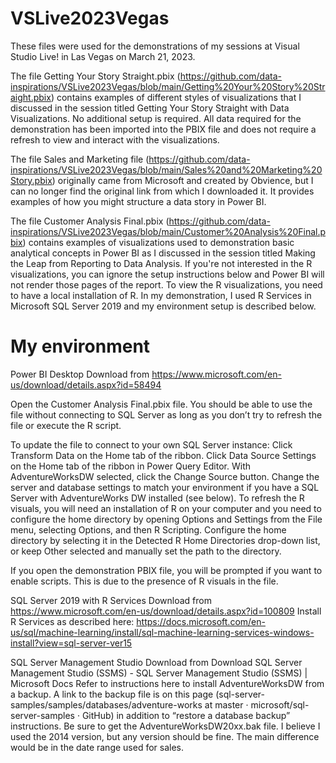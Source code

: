# VSLive2023Vegas

These files were used for the demonstrations of my sessions at Visual Studio Live! in Las Vegas on March 21, 2023. 

The file Getting Your Story Straight.pbix (https://github.com/data-inspirations/VSLive2023Vegas/blob/main/Getting%20Your%20Story%20Straight.pbix) contains examples of different styles of visualizations that I discussed in the session titled Getting Your Story Straight with Data Visualizations. No additional setup is required. All data required for the demonstration has been imported into the PBIX file and does not require a refresh to view and interact with the visualizations.

The file Sales and Marketing file (https://github.com/data-inspirations/VSLive2023Vegas/blob/main/Sales%20and%20Marketing%20Story.pbix) originally came from Microsoft and created by Obvience, but I can no longer find the original link from which I downloaded it. It provides examples of how you might structure a data story in Power BI. 

The file Customer Analysis Final.pbix (https://github.com/data-inspirations/VSLive2023Vegas/blob/main/Customer%20Analysis%20Final.pbix) contains examples of visualizations used to demonstration basic analytical concepts in Power BI as I discussed in the session titled Making the Leap from Reporting to Data Analysis. If you're not interested in the R visualizations, you can ignore the setup instructions below and Power BI will not render those pages of the report.  To view the R visualizations, you need to have a local installation of R. In my demonstration, I used R Services in Microsoft SQL Server 2019 and my environment setup is described below.

# My environment

Power BI Desktop
Download from https://www.microsoft.com/en-us/download/details.aspx?id=58494

Open the Customer Analysis Final.pbix file. You should be able to use the file without connecting to SQL Server as long as you don’t try to refresh the file or execute the R script. 

To update the file to connect to your own SQL Server instance:
Click Transform Data on the Home tab of the ribbon.
Click Data Source Settings on the Home tab of the ribbon in Power Query Editor. 
With AdventureWorksDW selected, click the Change Source button.
Change the server and database settings to match your environment if you have a SQL Server with AdventureWorks DW installed (see below).
To refresh the R visuals, you will need an installation of R on your computer and you need to configure the home directory by opening Options and Settings from the File menu, selecting Options, and then R Scripting. Configure the home directory by selecting it in the Detected R Home Directories drop-down list, or keep Other selected and manually set the path to the directory.
 
If you open the demonstration PBIX file, you will be prompted if you want to enable scripts. This is due to the presence of R visuals in the file. 
 
SQL Server 2019 with R Services 
Download from https://www.microsoft.com/en-us/download/details.aspx?id=100809
Install R Services as described here: https://docs.microsoft.com/en-us/sql/machine-learning/install/sql-machine-learning-services-windows-install?view=sql-server-ver15

SQL Server Management Studio
Download from Download SQL Server Management Studio (SSMS) - SQL Server Management Studio (SSMS) | Microsoft Docs
Refer to instructions here to install AdventureWorksDW from a backup. A link to the backup file is on this page (sql-server-samples/samples/databases/adventure-works at master · microsoft/sql-server-samples · GitHub) in addition to “restore a database backup” instructions. Be sure to get the AdventureWorksDW20xx.bak file. I believe I used the 2014 version, but any version should be fine. The main difference would be in the date range used for sales. 








